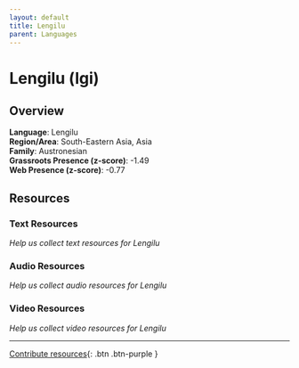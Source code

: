 ```yaml
---
layout: default
title: Lengilu
parent: Languages
---
```


# Lengilu (lgi)

## Overview

**Language**: Lengilu  
**Region/Area**: South-Eastern Asia, Asia  
**Family**: Austronesian  
**Grassroots Presence (z-score)**: -1.49  
**Web Presence (z-score)**: -0.77  

## Resources

### Text Resources
*Help us collect text resources for Lengilu*

### Audio Resources
*Help us collect audio resources for Lengilu*

### Video Resources
*Help us collect video resources for Lengilu*

---

[Contribute resources](https://forms.office.com/e/1SfLJx3u1r){: .btn .btn-purple }
